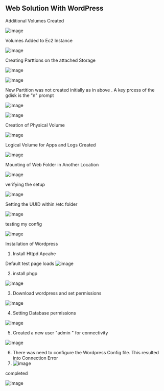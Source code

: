 ## Web Solution With WordPress

Additional Volumes Created 

![image](https://user-images.githubusercontent.com/124367888/219038685-3ee1cfd7-061d-468e-9cbc-c1363dcf4c58.png)

Volumes Added to Ec2 Instance

![image](https://user-images.githubusercontent.com/124367888/219048583-dd695241-e9b0-4447-b50b-121704583862.png)

Creating Parttions on the attached Storage

![image](https://user-images.githubusercontent.com/124367888/219050121-a30ff3e3-f167-452b-bc5e-ee7e1c335f2a.png)

![image](https://user-images.githubusercontent.com/124367888/219050532-6e087c48-870d-4029-ae5c-03d94887a06f.png)

New Partition was not created initially as in above . A key prcess of the gdisk is the "n" prompt

![image](https://user-images.githubusercontent.com/124367888/219057898-5ccc7ff8-0ec3-43f2-b7d9-d18ca2238f15.png)

![image](https://user-images.githubusercontent.com/124367888/219058531-b1ea1937-4d40-48ed-bd24-e84dd69ee632.png)

Creation of Physical Volume

![image](https://user-images.githubusercontent.com/124367888/219058936-fd851b7a-b911-4bd0-8eeb-6fbe4216a5c2.png)

Logical Volume for Apps and Logs Created

![image](https://user-images.githubusercontent.com/124367888/219060024-4b7f4efa-6b3c-48ad-b72f-5854c192c92e.png)

Mounting of Web Folder in Another Location

![image](https://user-images.githubusercontent.com/124367888/219060845-8d91d694-97bb-4eee-b8a5-c2bf7e2d93ab.png)


verifying the setup 

![image](https://user-images.githubusercontent.com/124367888/219107071-87e69f86-6d2b-45dd-bc9d-33119327e195.png)

Setting the UUID within /etc folder

![image](https://user-images.githubusercontent.com/124367888/219121225-6de994d9-cf79-4414-8eea-3be3d830c14c.png)

testing my config

![image](https://user-images.githubusercontent.com/124367888/219121423-e38ad5db-ae06-42d1-80bc-f1e844e5c572.png)


Installation of Wordpress 
1. Install Httpd Apcahe

Default test page loads
![image](https://user-images.githubusercontent.com/124367888/219124700-00f5931f-de7e-4ba3-8fd5-36b40f32cbe4.png)

2. install phgp 

![image](https://user-images.githubusercontent.com/124367888/219125362-de153cd0-db71-483b-a5dd-880153bbf55c.png)

3. Download wordpress and set permissions

![image](https://user-images.githubusercontent.com/124367888/219126507-70d9a3ad-1040-4f67-aa2a-252b2320afb3.png)

4. Setting Database permissions

![image](https://user-images.githubusercontent.com/124367888/219129017-40363239-d655-47ee-adde-37f5aba607db.png)

5. Created a new user "admin " for connectivity 

![image](https://user-images.githubusercontent.com/124367888/219131800-f734a35b-b203-40a3-8833-7bfe85502cc0.png)

6. There was need to configure the Wordpress Config file. This resulted into Connection Error 
7. ![image](https://user-images.githubusercontent.com/124367888/219141339-c5f8b1d5-7502-4c20-bf70-43e911389cbc.png)

completed

![image](https://user-images.githubusercontent.com/124367888/219141417-34615d9e-f8a0-4c50-ae54-9485981bb67a.png)



